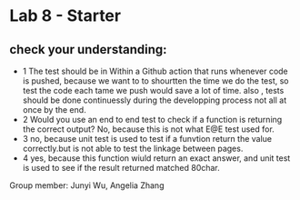 # Lab 8 - Starter
## check your understanding:
- 1 The test should be in Within a Github action that runs whenever code is pushed, because we want to to shourtten the time we do the test, so test the code each tame we push would save a lot of time. also , tests should be done continuessly during the developping process not all at once by the end.  
- 2 Would you use an end to end test to check if a function is returning the correct output? 
No, because this is not what E@E test used for.
- 3 no, because unit test is used to test if a funvtion return the value correctly.but is not able to test the linkage between pages.
- 4 yes, because this function wiuld return an exact answer, and unit test is used to see if the result returned matched 80char.

Group member: Junyi Wu, Angelia Zhang